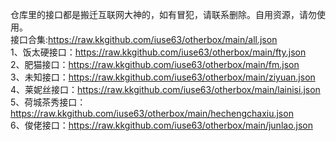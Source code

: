 仓库里的接口都是搬迁互联网大神的，如有冒犯，请联系删除。自用资源，请勿使用。<br>
接口合集:https://raw.kkgithub.com/iuse63/otherbox/main/all.json<br>
1、饭太硬接口：https://raw.kkgithub.com/iuse63/otherbox/main/fty.json<br>
2、肥猫接口：https://raw.kkgithub.com/iuse63/otherbox/main/fm.json<br>
3、未知接口：https://raw.kkgithub.com/iuse63/otherbox/main/ziyuan.json<br>
4、莱妮丝接口：https://raw.kkgithub.com/iuse63/otherbox/main/lainisi.json<br>
5、荷城茶秀接口：https://raw.kkgithub.com/iuse63/otherbox/main/hechengchaxiu.json<br>
6、俊佬接口：https://raw.kkgithub.com/iuse63/otherbox/main/junlao.json<br>



